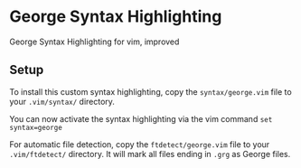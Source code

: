 George Syntax Highlighting
========================

George Syntax Highlighting for vim, improved

Setup
-----
To install this custom syntax highlighting, copy the `syntax/george.vim` file to your `.vim/syntax/` directory.

You can now activate the syntax highlighting via the vim command `set syntax=george`

For automatic file detection, copy the `ftdetect/george.vim` file to your `.vim/ftdetect/` directory. It will mark all files ending in `.grg` as George files.
